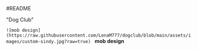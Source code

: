 #README

"Dog Club"

`![mob design](https://raw.githubusercontent.com/LenaM777/dogclub/blob/main/assets/images/custom-sindy.jpg?raw=true)
` **mob design**
